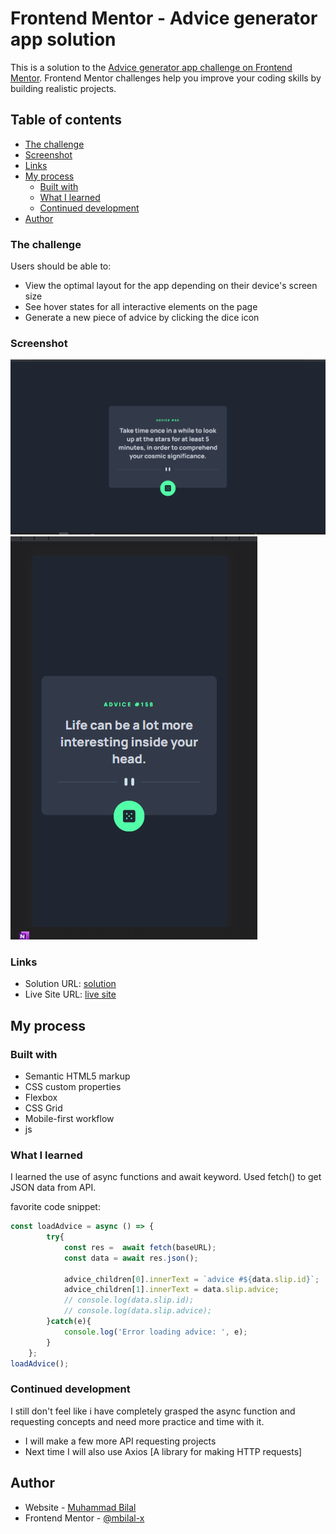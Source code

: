 # Frontend Mentor - Advice generator app solution

This is a solution to the [Advice generator app challenge on Frontend Mentor](https://www.frontendmentor.io/challenges/advice-generator-app-QdUG-13db). Frontend Mentor challenges help you improve your coding skills by building realistic projects.

## Table of contents

  - [The challenge](#the-challenge)
  - [Screenshot](#screenshot)
  - [Links](#links)
- [My process](#my-process)
  - [Built with](#built-with)
  - [What I learned](#what-i-learned)
  - [Continued development](#continued-development)
- [Author](#author)


### The challenge

Users should be able to:

- View the optimal layout for the app depending on their device's screen size
- See hover states for all interactive elements on the page
- Generate a new piece of advice by clicking the dice icon

### Screenshot

![](./images/screenshot_desktop.PNG)
![](./images/screenshot_mobile.PNG)


### Links

- Solution URL: [solution](https://github.com/mbilal-x/frontendmentor_P5_advice-generator-app-main)
- Live Site URL: [live site](https://mbilal-x.github.io/frontendmentor_P5_advice-generator-app-main/)

## My process

### Built with

- Semantic HTML5 markup
- CSS custom properties
- Flexbox
- CSS Grid
- Mobile-first workflow
- js 


### What I learned
I learned the use of async functions and await keyword.
Used fetch() to get JSON data from API.


favorite code snippet:
```js
const loadAdvice = async () => {   
        try{
            const res =  await fetch(baseURL);
            const data = await res.json();
            
            advice_children[0].innerText = `advice #${data.slip.id}`;
            advice_children[1].innerText = data.slip.advice;
            // console.log(data.slip.id);
            // console.log(data.slip.advice);
        }catch(e){
            console.log('Error loading advice: ', e);
        }
    };
loadAdvice();
```

### Continued development
I still don't feel like i have completely grasped the async function and requesting concepts and need more practice and time with it.

- I will make a few more API requesting projects
- Next time I will also use Axios [A library for making HTTP requests]

## Author

- Website - [Muhammad Bilal](mohammadbilal.me)
- Frontend Mentor - [@mbilal-x](https://www.frontendmentor.io/profile/mbilal-x)
